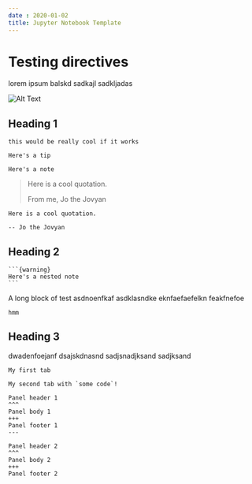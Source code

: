 ```yaml
---
date : 2020-01-02
title: Jupyter Notebook Template
---
```

# Testing directives

lorem ipsum balskd
sadkajl
sadkljadas

![Alt Text](https://media.giphy.com/media/l0HlMZrXA2H7aqpwI/giphy.gif)

## Heading 1
```{admonition} This is admonition title
this would be really cool if it works
```

```{tip}
Here's a tip
```

```{note}
Here's a note
```

> Here is a cool quotation.
>
> From me, Jo the Jovyan

```{epigraph}
Here is a cool quotation.

-- Jo the Jovyan
```
## Heading 2
````{note}
```{warning}
Here's a nested note
```
````
A long block of test asdnoenfkaf
asdklasndke
eknfaefaefelkn
 feakfnefoe
 
```{margin}
hmm
```

## Heading 3
dwadenfoejanf
dsajskdnasnd
sadjsnadjksand
sadjksand

```{tabbed} Tab 1 title
My first tab
```

```{tabbed} Tab 2 title
My second tab with `some code`!
```

````{panels}
Panel header 1
^^^
Panel body 1
+++
Panel footer 1
---

Panel header 2
^^^
Panel body 2
+++
Panel footer 2
````